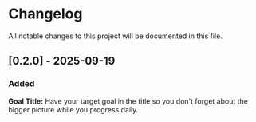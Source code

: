 # Changelog
All notable changes to this project will be documented in this file.
## [0.2.0] - 2025-09-19
### Added

**Goal Title:** Have your target goal in the title so you don't forget about the bigger picture while you progress daily.
